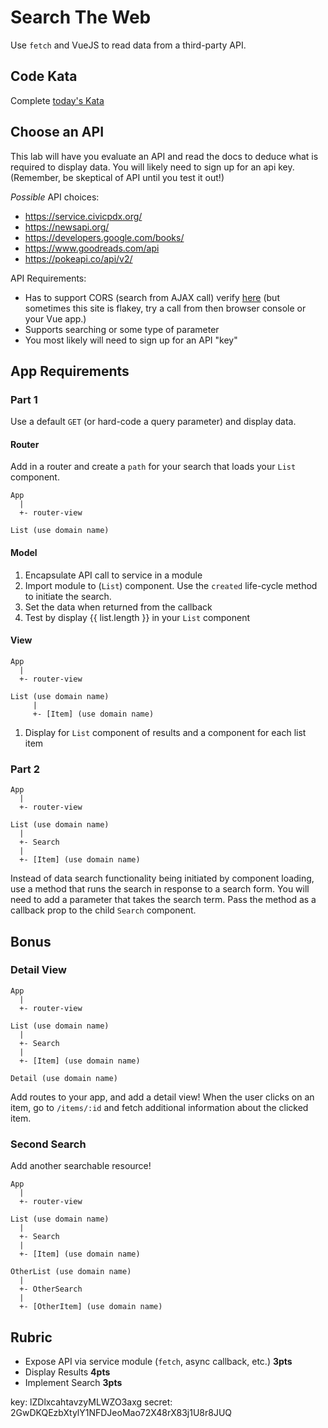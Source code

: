 Search The Web
===

Use `fetch` and VueJS to read data from a third-party API.

## Code Kata

Complete [today's Kata](https://www.codewars.com/kata/nice-array)

## Choose an API

This lab will have you evaluate an API and read the docs to deduce what is required to display data. You will
likely need to sign up for an api key.
(Remember, be skeptical of API until you test it out!)

_Possible_ API choices:

* https://service.civicpdx.org/
* https://newsapi.org/
* https://developers.google.com/books/
* https://www.goodreads.com/api
* https://pokeapi.co/api/v2/

API Requirements:

* Has to support CORS (search from AJAX call) verify [here](test-cors.org) (but sometimes this site is flakey, try a 
call from then browser console or your Vue app.)
* Supports searching or some type of parameter
* You most likely will need to sign up for an API "key"

## App Requirements

### Part 1

Use a default `GET` (or hard-code a query parameter) and display data.

#### Router

Add in a router and create a `path` for your search that loads your `List` component.

```
App
  |
  +- router-view
  
List (use domain name)
```

#### Model

1. Encapsulate API call to service in a module
1. Import module to (`List`) component. Use the `created` life-cycle method to initiate the search.
1. Set the data when returned from the callback
1. Test by display {{ list.length }} in your `List` component

#### View

```
App
  |
  +- router-view
  
List (use domain name)
     |
     +- [Item] (use domain name)
```

1. Display for `List` component of results and a component for each list item


### Part 2


```
App
  |
  +- router-view
  
List (use domain name)
  |
  +- Search
  |
  +- [Item] (use domain name)
```

Instead of data search functionality being initiated by component loading, use a method that
runs the search in response to a search form. You will need to add a parameter that takes the search term. 
Pass the method as a callback prop to the child `Search` component.

## Bonus

### Detail View

```
App
  |
  +- router-view
  
List (use domain name)
  |
  +- Search
  |
  +- [Item] (use domain name)
  
Detail (use domain name)
```

Add routes to your app, and add a detail view! When the user clicks on an item, go to `/items/:id` and fetch additional information about the clicked item.

### Second Search

Add another searchable resource!

```
App
  |
  +- router-view
  
List (use domain name)
  |
  +- Search
  |
  +- [Item] (use domain name)
  
OtherList (use domain name)
  |
  +- OtherSearch
  |
  +- [OtherItem] (use domain name)
```

## Rubric

* Expose API via service module (`fetch`, async callback, etc.) **3pts**
* Display Results **4pts**
* Implement Search **3pts**

key: lZDlxcahtavzyMLWZO3axg
secret: 2GwDKQEzbXtylY1NFDJeoMao72X48rX83j1U8r8JUQ
